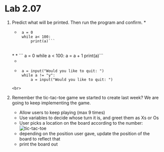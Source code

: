 # Lab 2.07

1. Predict what will be printed. Then run the program and confirm. 
    *  
    *  ```
        a = 0
        while a< 100: 
            print(a)```
    <br>
    *  
    *  ```
        a = 0
        while a < 100: 
            a = a + 1
            print(a)```
    <br>
    
    *  
    *  ```
        a = input("Would you like to quit: ")
        while a != "y": 
            a = input("Would you like to quit: ")
    ```
    <br>

2. Remember the tic-tac-toe game we started to create last week? We are going to keep implementing the game.
    * Allow users to keep playing (max 9 times) 
    * Use variables to decide whose turn it is, and greet them as Xs or Os 
    * User picks a location on the board according to the number: 
    ![tic-tac-toe](https://encrypted-tbn3.gstatic.com/images?q=tbn:ANd9GcRrA_MowUM-KZXl1CpkrQhi8W505dM3cxZG1787i9qFz8KefqFkIQ)
    * depending on the position user gave,  update the position of the board to reflect that
    * print the board out 
